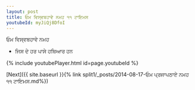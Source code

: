 ```yaml
---
layout: post
title: ਓਮ ਵਿਸ੍ਵਬਹਾਵੇ ਨਮਹ ੧੧ ਟਾਇਮਸ
youtubeId: myJiQj8DfoI
---
```

 
 
 ਓਮ ਵਿਸ੍ਵਬਹਾਵੇ ਨਮਹ  
 
 -  ਜਿਸ ਦੇ ਹਰ ਪਾਸੇ ਹਥਿਆਰ ਹਨ 
 
  
 
  
 
 
 
 
 
 


{% include youtubePlayer.html id=page.youtubeId %}
 
[Next]({{ site.baseurl }}{% link  split1/_posts/2014-08-17-ਓਮ ਪ੍ਰਜਾਪਠਾਏ ਨਮਹ ੧੧ ਟਾਇਮਸ.md%})
 
